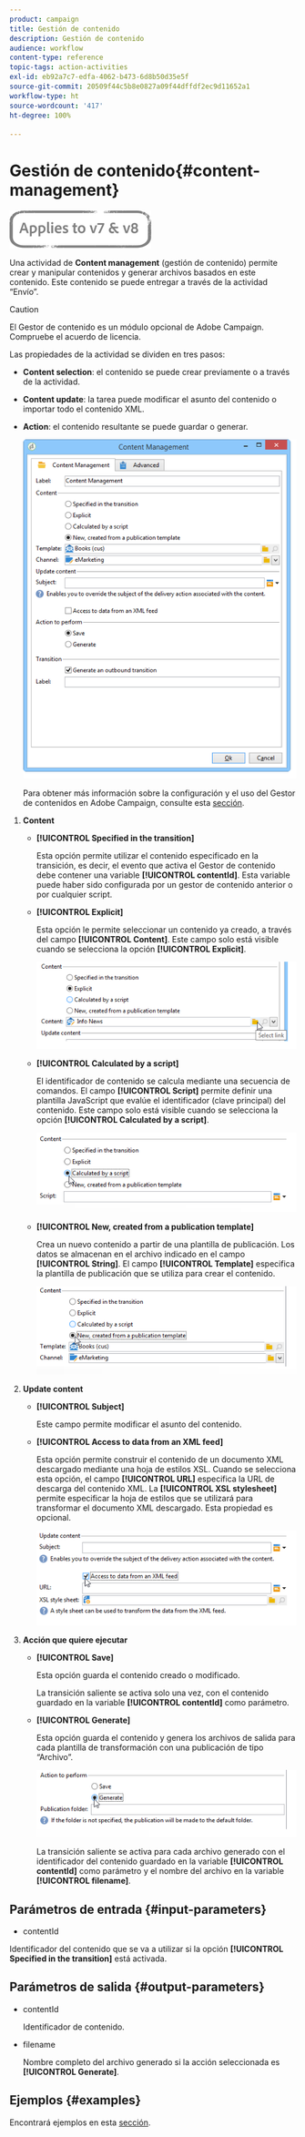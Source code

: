 ```yaml
---
product: campaign
title: Gestión de contenido
description: Gestión de contenido
audience: workflow
content-type: reference
topic-tags: action-activities
exl-id: eb92a7c7-edfa-4062-b473-6d8b50d35e5f
source-git-commit: 20509f44c5b8e0827a09f44dffdf2ec9d11652a1
workflow-type: ht
source-wordcount: '417'
ht-degree: 100%

---
```


# Gestión de contenido{#content-management}

![](../../assets/common.svg)

Una actividad de **Content management** (gestión de contenido) permite crear y manipular contenidos y generar archivos basados en este contenido. Este contenido se puede entregar a través de la actividad “Envío”.

>[!CAUTION]
>
>El Gestor de contenido es un módulo opcional de Adobe Campaign. Compruebe el acuerdo de licencia.

Las propiedades de la actividad se dividen en tres pasos:

* **Content selection**: el contenido se puede crear previamente o a través de la actividad.
* **Content update**: la tarea puede modificar el asunto del contenido o importar todo el contenido XML.
* **Action**: el contenido resultante se puede guardar o generar.

   ![](assets/content_mgmt_edit.png)

   Para obtener más información sobre la configuración y el uso del Gestor de contenidos en Adobe Campaign, consulte esta [sección](../../delivery/using/about-content-management.md).

1. **Content**

   * **[!UICONTROL Specified in the transition]**

      Esta opción permite utilizar el contenido especificado en la transición, es decir, el evento que activa el Gestor de contenido debe contener una variable **[!UICONTROL contentId]**. Esta variable puede haber sido configurada por un gestor de contenido anterior o por cualquier script.

   * **[!UICONTROL Explicit]**

      Esta opción le permite seleccionar un contenido ya creado, a través del campo **[!UICONTROL Content]**. Este campo solo está visible cuando se selecciona la opción **[!UICONTROL Explicit]**.

      ![](assets/content_mgmt_explicit.png)

   * **[!UICONTROL Calculated by a script]**

      El identificador de contenido se calcula mediante una secuencia de comandos. El campo **[!UICONTROL Script]** permite definir una plantilla JavaScript que evalúe el identificador (clave principal) del contenido. Este campo solo está visible cuando se selecciona la opción **[!UICONTROL Calculated by a script]**.

      ![](assets/content_mgmt_script.png)

   * **[!UICONTROL New, created from a publication template]**

      Crea un nuevo contenido a partir de una plantilla de publicación. Los datos se almacenan en el archivo indicado en el campo **[!UICONTROL String]**. El campo **[!UICONTROL Template]** especifica la plantilla de publicación que se utiliza para crear el contenido.

      ![](assets/content_mgmt_new.png)

1. **Update content**

   * **[!UICONTROL Subject]**

      Este campo permite modificar el asunto del contenido.

   * **[!UICONTROL Access to data from an XML feed]**

      Esta opción permite construir el contenido de un documento XML descargado mediante una hoja de estilos XSL. Cuando se selecciona esta opción, el campo **[!UICONTROL URL]** especifica la URL de descarga del contenido XML. La **[!UICONTROL XSL stylesheet]** permite especificar la hoja de estilos que se utilizará para transformar el documento XML descargado. Esta propiedad es opcional.

      ![](assets/content_mgmt_xmlcontent.png)

1. **Acción que quiere ejecutar**

   * **[!UICONTROL Save]**

      Esta opción guarda el contenido creado o modificado.

      La transición saliente se activa solo una vez, con el contenido guardado en la variable **[!UICONTROL contentId]** como parámetro.

   * **[!UICONTROL Generate]**

      Esta opción guarda el contenido y genera los archivos de salida para cada plantilla de transformación con una publicación de tipo “Archivo”.

      ![](assets/content_mgmt_generate.png)

      La transición saliente se activa para cada archivo generado con el identificador del contenido guardado en la variable **[!UICONTROL contentId]** como parámetro y el nombre del archivo en la variable **[!UICONTROL filename]**.

## Parámetros de entrada {#input-parameters}

* contentId

Identificador del contenido que se va a utilizar si la opción **[!UICONTROL Specified in the transition]** está activada.

## Parámetros de salida {#output-parameters}

* contentId

   Identificador de contenido.

* filename

   Nombre completo del archivo generado si la acción seleccionada es **[!UICONTROL Generate]**.

## Ejemplos {#examples}

Encontrará ejemplos en esta [sección](../../delivery/using/automating-via-workflows.md#examples).
